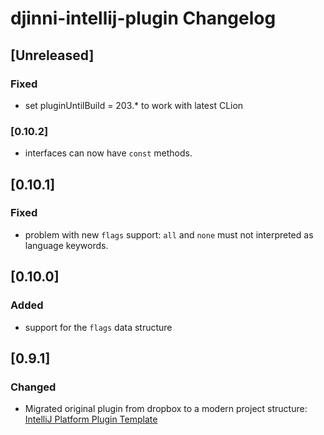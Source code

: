 <!-- Keep a Changelog guide -> https://keepachangelog.com -->

# djinni-intellij-plugin Changelog


## [Unreleased]
### Fixed
- set pluginUntilBuild = 203.* to work with latest CLion

### [0.10.2]
- interfaces can now have `const` methods.


## [0.10.1]
### Fixed
- problem with new `flags` support: `all` and `none` must not interpreted as language keywords.

## [0.10.0]
### Added
- support for the `flags` data structure

## [0.9.1]
### Changed
- Migrated original plugin from dropbox to a modern project structure: [IntelliJ Platform Plugin Template](https://github.com/JetBrains/intellij-platform-plugin-template)
